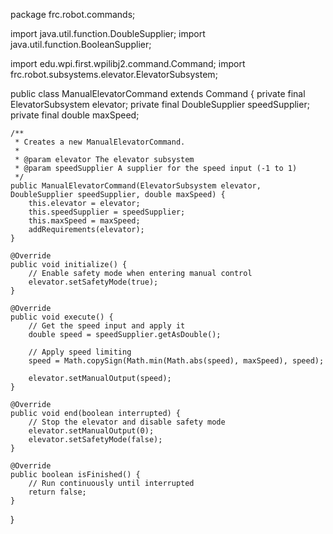package frc.robot.commands;

import java.util.function.DoubleSupplier;
import java.util.function.BooleanSupplier;

import edu.wpi.first.wpilibj2.command.Command;
import frc.robot.subsystems.elevator.ElevatorSubsystem;

public class ManualElevatorCommand extends Command {
    private final ElevatorSubsystem elevator;
    private final DoubleSupplier speedSupplier;
    private final double maxSpeed;
    
    /**
     * Creates a new ManualElevatorCommand.
     * 
     * @param elevator The elevator subsystem
     * @param speedSupplier A supplier for the speed input (-1 to 1)
     */
    public ManualElevatorCommand(ElevatorSubsystem elevator, DoubleSupplier speedSupplier, double maxSpeed) {
        this.elevator = elevator;
        this.speedSupplier = speedSupplier;
        this.maxSpeed = maxSpeed;
        addRequirements(elevator);
    }

    @Override
    public void initialize() {
        // Enable safety mode when entering manual control
        elevator.setSafetyMode(true);
    }

    @Override
    public void execute() {
        // Get the speed input and apply it
        double speed = speedSupplier.getAsDouble();
        
        // Apply speed limiting
        speed = Math.copySign(Math.min(Math.abs(speed), maxSpeed), speed);
        
        elevator.setManualOutput(speed);
    }

    @Override
    public void end(boolean interrupted) {
        // Stop the elevator and disable safety mode
        elevator.setManualOutput(0);
        elevator.setSafetyMode(false);
    }

    @Override
    public boolean isFinished() {
        // Run continuously until interrupted
        return false;
    }
}